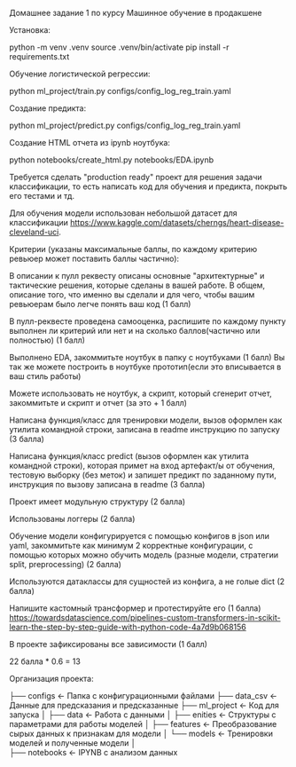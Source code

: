 Домашнее задание 1 по курсу Машинное обучение в продакшене

Установка:

python -m venv .venv
source .venv/bin/activate
pip install -r requirements.txt

Обучение логистической регрессии:

python ml_project/train.py configs/config_log_reg_train.yaml

Создание предикта:

python ml_project/predict.py configs/config_log_reg_train.yaml

Создание HTML отчета из ipynb ноутбука:

python notebooks/create_html.py notebooks/EDA.ipynb 

Требуется сделать "production ready" проект для решения задачи классификации, то есть написать код для обучения и предикта, покрыть его тестами и тд.

Для обучения модели использован небольшой датасет для классификации https://www.kaggle.com/datasets/cherngs/heart-disease-cleveland-uci.

Критерии (указаны максимальные баллы, по каждому критерию ревьюер может поставить баллы частично):

 В описании к пулл реквесту описаны основные "архитектурные" и тактические решения, которые сделаны в вашей работе. В общем, описание того, что именно вы сделали и для чего, чтобы вашим ревьюерам было легче понять ваш код (1 балл)

 В пулл-реквесте проведена самооценка, распишите по каждому пункту выполнен ли критерий или нет и на сколько баллов(частично или полностью) (1 балл)

 Выполнено EDA, закоммитьте ноутбук в папку с ноутбуками (1 балл) Вы так же можете построить в ноутбуке прототип(если это вписывается в ваш стиль работы)

Можете использовать не ноутбук, а скрипт, который сгенерит отчет, закоммитьте и скрипт и отчет (за это + 1 балл)

 Написана функция/класс для тренировки модели, вызов оформлен как утилита командной строки, записана в readme инструкцию по запуску (3 балла)

 Написана функция/класс predict (вызов оформлен как утилита командной строки), которая примет на вход артефакт/ы от обучения, тестовую выборку (без меток) и запишет предикт по заданному пути, инструкция по вызову записана в readme (3 балла)

 Проект имеет модульную структуру (2 балла)

 Использованы логгеры (2 балла)

 Обучение модели конфигурируется с помощью конфигов в json или yaml, закоммитьте как минимум 2 корректные конфигурации, с помощью которых можно обучить модель (разные модели, стратегии split, preprocessing) (2 балла)

 Используются датаклассы для сущностей из конфига, а не голые dict (2 балла)

 Напишите кастомный трансформер и протестируйте его (1 балла) https://towardsdatascience.com/pipelines-custom-transformers-in-scikit-learn-the-step-by-step-guide-with-python-code-4a7d9b068156

 В проекте зафиксированы все зависимости (1 балл)
 
 22 балла * 0.6 = 13

Организация проекта:

├── configs             <- Папка с конфигурационными файлами
├── data_csv            <- Данные для предсказания и предсказанные
├── ml_project          <- Код для запуска
│   ├── data            <- Работа с данными
│   ├── enities         <- Структуры с параметрами для работы моделей
│   ├── features        <- Преобразование сырых данных к признакам для модели
│   └── models          <- Тренировки моделей и полученные модели
│                        
├── notebooks           <- IPYNB с анализом данных
